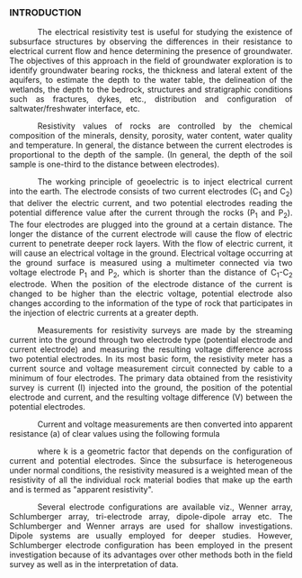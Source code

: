 ### INTRODUCTION<br>

<p style="text-indent:50px;text-align:justify;"> The electrical resistivity test is useful for studying the existence of subsurface structures by observing the differences in their resistance to electrical current flow and hence determining the presence of groundwater. The objectives of this approach in the field of groundwater exploration is to identify groundwater bearing rocks,  the thickness and lateral extent of the aquifers, to estimate the depth to the water table, the delineation of the wetlands, the depth to the bedrock, structures and stratigraphic conditions such as fractures, dykes, etc., distribution and configuration of saltwater/freshwater interface, etc.
</p>

<p style="text-indent:50px;text-align:justify">Resistivity values of rocks are controlled by the chemical composition of the minerals, density, porosity, water content, water quality and temperature.
In general, the distance between the current electrodes is proportional to the depth of the sample. (In general, the depth of the soil sample  is one-third to the distance between electrodes).
</p>

<p style="text-indent:50px;text-align:justify">The working principle of geoelectric is to inject electrical current into the earth. The electrode consists of two current electrodes (C<sub>1</sub> and C<sub>2</sub>) that deliver the electric current, and two potential electrodes reading the potential difference value after the current through the rocks (P<sub>1</sub> and P<sub>2</sub>). The four electrodes are plugged into the ground at a certain distance. The longer the distance of the current electrode will cause the flow of electric current to penetrate deeper rock layers. With the flow of electric current, it will cause an electrical voltage in the ground. Electrical voltage occurring at the ground surface is measured using a multimeter connected via two voltage electrode P<sub>1</sub> and P<sub>2</sub>, which is shorter than the distance of C<sub>1</sub>-C<sub>2</sub> electrode. When the position of the electrode distance of the current is changed to be higher than the electric voltage, potential electrode also changes according to the information of the type of rock that participates in the injection of electric currents at a greater depth.</p>


<p style="text-indent:50px;text-align:justify">Measurements for resistivity surveys are made by the streaming current into the ground through two electrode type (potential electrode and current electrode) and measuring the resulting voltage difference across two potential electrodes. In its most basic form, the resistivity meter has a current source and voltage measurement circuit connected by cable to a minimum of four electrodes. The primary data obtained from the resistivity survey is current (I) injected into the ground, the position of the potential electrode and current,  and the resulting voltage difference (V) between the potential electrodes.

<p style="text-indent:50px;text-align:justify">Current and voltage measurements are then converted into apparent resistance (a) of clear values using the following formula </p>

<p style="text-indent:50px;text-align:justify">where k is a geometric factor that depends on the configuration of current and potential electrodes. Since the subsurface is heterogeneous under normal conditions, the resistivity measured is a weighted mean of the resistivity of all the individual rock material bodies that make up the earth and is termed as "apparent resistivity".</p>

<p style="text-indent:50px;text-align:justify">Several electrode configurations are available viz., Wenner array, Schlumberger array, tri-electrode array, dipole-dipole array etc. The Schlumberger and Wenner arrays are used for shallow investigations. Dipole systems are usually employed for deeper studies. However, Schlumberger electrode configuration has been employed in the present investigation because of its advantages over other methods both in the field survey as well as in the interpretation of data. </p>
